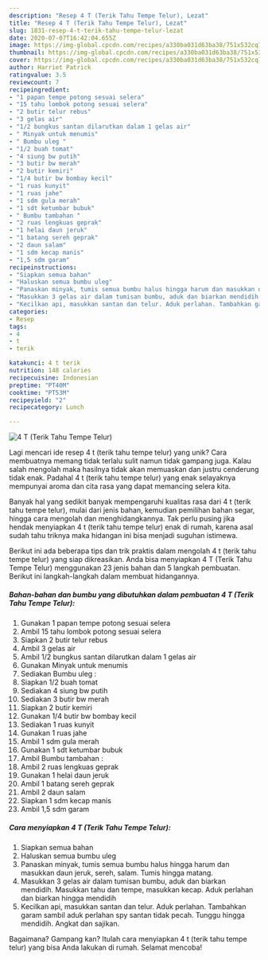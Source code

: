 ```yaml
---
description: "Resep 4 T (Terik Tahu Tempe Telur), Lezat"
title: "Resep 4 T (Terik Tahu Tempe Telur), Lezat"
slug: 1831-resep-4-t-terik-tahu-tempe-telur-lezat
date: 2020-07-07T16:42:04.655Z
image: https://img-global.cpcdn.com/recipes/a330ba031d63ba38/751x532cq70/4-t-terik-tahu-tempe-telur-foto-resep-utama.jpg
thumbnail: https://img-global.cpcdn.com/recipes/a330ba031d63ba38/751x532cq70/4-t-terik-tahu-tempe-telur-foto-resep-utama.jpg
cover: https://img-global.cpcdn.com/recipes/a330ba031d63ba38/751x532cq70/4-t-terik-tahu-tempe-telur-foto-resep-utama.jpg
author: Harriet Patrick
ratingvalue: 3.5
reviewcount: 7
recipeingredient:
- "1 papan tempe potong sesuai selera"
- "15 tahu lombok potong sesuai selera"
- "2 butir telur rebus"
- "3 gelas air"
- "1/2 bungkus santan dilarutkan dalam 1 gelas air"
- " Minyak untuk menumis"
- " Bumbu uleg "
- "1/2 buah tomat"
- "4 siung bw putih"
- "3 butir bw merah"
- "2 butir kemiri"
- "1/4 butir bw bombay kecil"
- "1 ruas kunyit"
- "1 ruas jahe"
- "1 sdm gula merah"
- "1 sdt ketumbar bubuk"
- " Bumbu tambahan "
- "2 ruas lengkuas geprak"
- "1 helai daun jeruk"
- "1 batang sereh geprak"
- "2 daun salam"
- "1 sdm kecap manis"
- "1,5 sdm garam"
recipeinstructions:
- "Siapkan semua bahan"
- "Haluskan semua bumbu uleg"
- "Panaskan minyak, tumis semua bumbu halus hingga harum dan masukkan daun jeruk, sereh, salam. Tumis hingga matang."
- "Masukkan 3 gelas air dalam tumisan bumbu, aduk dan biarkan mendidih. Masukkan tahu dan tempe, masukkan kecap. Aduk perlahan dan biarkan hingga mendidih"
- "Kecilkan api, masukkan santan dan telur. Aduk perlahan. Tambahkan garam sambil aduk perlahan spy santan tidak pecah. Tunggu hingga mendidih. Angkat dan sajikan."
categories:
- Resep
tags:
- 4
- t
- terik

katakunci: 4 t terik 
nutrition: 148 calories
recipecuisine: Indonesian
preptime: "PT40M"
cooktime: "PT53M"
recipeyield: "2"
recipecategory: Lunch

---
```



![4 T (Terik Tahu Tempe Telur)](https://img-global.cpcdn.com/recipes/a330ba031d63ba38/751x532cq70/4-t-terik-tahu-tempe-telur-foto-resep-utama.jpg)

Lagi mencari ide resep 4 t (terik tahu tempe telur) yang unik? Cara membuatnya memang tidak terlalu sulit namun tidak gampang juga. Kalau salah mengolah maka hasilnya tidak akan memuaskan dan justru cenderung tidak enak. Padahal 4 t (terik tahu tempe telur) yang enak selayaknya mempunyai aroma dan cita rasa yang dapat memancing selera kita.

Banyak hal yang sedikit banyak mempengaruhi kualitas rasa dari 4 t (terik tahu tempe telur), mulai dari jenis bahan, kemudian pemilihan bahan segar, hingga cara mengolah dan menghidangkannya. Tak perlu pusing jika hendak menyiapkan 4 t (terik tahu tempe telur) enak di rumah, karena asal sudah tahu triknya maka hidangan ini bisa menjadi suguhan istimewa.




Berikut ini ada beberapa tips dan trik praktis dalam mengolah 4 t (terik tahu tempe telur) yang siap dikreasikan. Anda bisa menyiapkan 4 T (Terik Tahu Tempe Telur) menggunakan 23 jenis bahan dan 5 langkah pembuatan. Berikut ini langkah-langkah dalam membuat hidangannya.

<!--inarticleads1-->

##### Bahan-bahan dan bumbu yang dibutuhkan dalam pembuatan 4 T (Terik Tahu Tempe Telur):

1. Gunakan 1 papan tempe potong sesuai selera
1. Ambil 15 tahu lombok potong sesuai selera
1. Siapkan 2 butir telur rebus
1. Ambil 3 gelas air
1. Ambil 1/2 bungkus santan dilarutkan dalam 1 gelas air
1. Gunakan  Minyak untuk menumis
1. Sediakan  Bumbu uleg :
1. Siapkan 1/2 buah tomat
1. Sediakan 4 siung bw putih
1. Sediakan 3 butir bw merah
1. Siapkan 2 butir kemiri
1. Gunakan 1/4 butir bw bombay kecil
1. Sediakan 1 ruas kunyit
1. Gunakan 1 ruas jahe
1. Ambil 1 sdm gula merah
1. Gunakan 1 sdt ketumbar bubuk
1. Ambil  Bumbu tambahan :
1. Ambil 2 ruas lengkuas geprak
1. Gunakan 1 helai daun jeruk
1. Ambil 1 batang sereh geprak
1. Ambil 2 daun salam
1. Siapkan 1 sdm kecap manis
1. Ambil 1,5 sdm garam




<!--inarticleads2-->

##### Cara menyiapkan 4 T (Terik Tahu Tempe Telur):

1. Siapkan semua bahan
1. Haluskan semua bumbu uleg
1. Panaskan minyak, tumis semua bumbu halus hingga harum dan masukkan daun jeruk, sereh, salam. Tumis hingga matang.
1. Masukkan 3 gelas air dalam tumisan bumbu, aduk dan biarkan mendidih. Masukkan tahu dan tempe, masukkan kecap. Aduk perlahan dan biarkan hingga mendidih
1. Kecilkan api, masukkan santan dan telur. Aduk perlahan. Tambahkan garam sambil aduk perlahan spy santan tidak pecah. Tunggu hingga mendidih. Angkat dan sajikan.




Bagaimana? Gampang kan? Itulah cara menyiapkan 4 t (terik tahu tempe telur) yang bisa Anda lakukan di rumah. Selamat mencoba!
